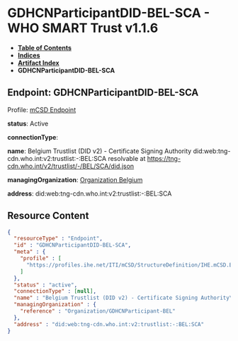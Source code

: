 # GDHCNParticipantDID-BEL-SCA - WHO SMART Trust v1.1.6

* [**Table of Contents**](toc.md)
* [**Indices**](indices.md)
* [**Artifact Index**](artifacts.md)
* **GDHCNParticipantDID-BEL-SCA**

## Endpoint: GDHCNParticipantDID-BEL-SCA

Profile: [mCSD Endpoint](https://profiles.ihe.net/ITI/mCSD/4.0.0/StructureDefinition-IHE.mCSD.Endpoint.html)

**status**: Active

**connectionType**: 

**name**: Belgium Trustlist (DID v2) - Certificate Signing Authority did:web:tng-cdn.who.int:v2:trustlist:-:BEL:SCA resolvable at https://tng-cdn.who.int/v2/trustlist/-/BEL/SCA/did.json

**managingOrganization**: [Organization Belgium](Organization-GDHCNParticipant-BEL.md)

**address**: did:web:tng-cdn.who.int:v2:trustlist:-:BEL:SCA



## Resource Content

```json
{
  "resourceType" : "Endpoint",
  "id" : "GDHCNParticipantDID-BEL-SCA",
  "meta" : {
    "profile" : [
      "https://profiles.ihe.net/ITI/mCSD/StructureDefinition/IHE.mCSD.Endpoint"
    ]
  },
  "status" : "active",
  "connectionType" : [null],
  "name" : "Belgium Trustlist (DID v2) - Certificate Signing Authority\ndid:web:tng-cdn.who.int:v2:trustlist:-:BEL:SCA\nresolvable at https://tng-cdn.who.int/v2/trustlist/-/BEL/SCA/did.json",
  "managingOrganization" : {
    "reference" : "Organization/GDHCNParticipant-BEL"
  },
  "address" : "did:web:tng-cdn.who.int:v2:trustlist:-:BEL:SCA"
}

```
